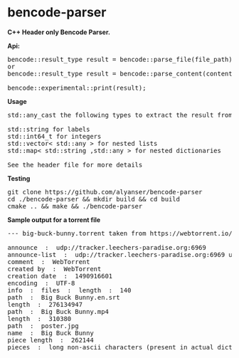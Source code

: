 # bencode-parser

<b>C++ Header only Bencode Parser.</b>

<b>Api:</b>
<pre>
bencode::result_type result = bencode::parse_file(file_path);
or
bencode::result_type result = bencode::parse_content(content);

bencode::experimental::print(result);
</pre>

<b>Usage</b>
<pre>
std::any_cast the following types to extract the result from bencode::result_type

std::string for labels
std::int64_t for integers
std::vector< std::any > for nested lists
std::map< std::string ,std::any > for nested dictionaries

See the header file for more details
</pre>

<b>Testing</b>
<pre>
git clone https://github.com/alyanser/bencode-parser
cd ./bencode-parser && mkdir build && cd build 
cmake .. && make && ./bencode-parser
</pre>

<b>Sample output for a torrent file</b>
<pre>
--- big-buck-bunny.torrent taken from https://webtorrent.io/free-torrents ---

announce  :  udp://tracker.leechers-paradise.org:6969
announce-list  :  udp://tracker.leechers-paradise.org:6969 udp://tracker.coppersurfer.tk:6969
comment  :  WebTorrent <https://webtorrent.io>
created by  :  WebTorrent <https://webtorrent.io>
creation date  :  1490916601
encoding  :  UTF-8
info  :  files  :  length  :  140
path  :  Big Buck Bunny.en.srt 
length  :  276134947
path  :  Big Buck Bunny.mp4 
length  :  310380
path  :  poster.jpg 
name  :  Big Buck Bunny
piece length  :  262144
pieces  :  long non-ascii characters (present in actual dict but not being printed)
</pre>
